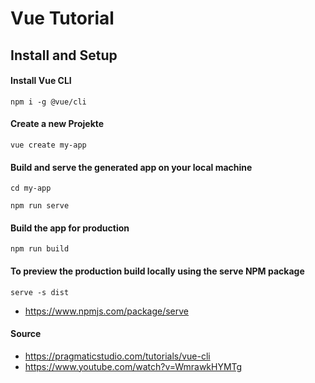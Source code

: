 # Vue Tutorial

## Install and Setup

#### Install Vue CLI
```
npm i -g @vue/cli
```

#### Create a new Projekte
```
vue create my-app
```

#### Build and serve the generated app on your local machine
```
cd my-app

npm run serve
```
#### Build the app for production
```
npm run build
```
#### To preview the production build locally using the serve NPM package
```
serve -s dist
```
- https://www.npmjs.com/package/serve



#### Source

- https://pragmaticstudio.com/tutorials/vue-cli
- https://www.youtube.com/watch?v=WmrawkHYMTg